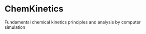 ChemKinetics
============

Fundamental chemical kinetics principles and analysis by computer simulation
